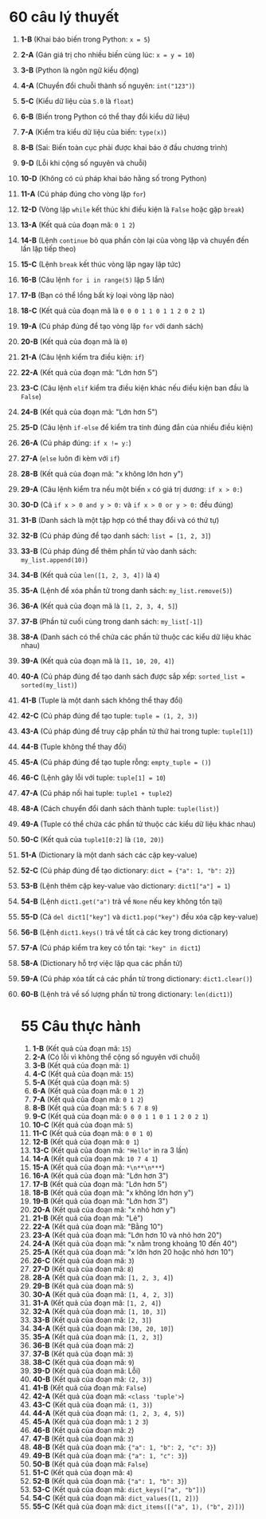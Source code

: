 # 60 câu lý thuyết

1. **1-B** (Khai báo biến trong Python: `x = 5`)
2. **2-A** (Gán giá trị cho nhiều biến cùng lúc: `x = y = 10`)
3. **3-B** (Python là ngôn ngữ kiểu động)
4. **4-A** (Chuyển đổi chuỗi thành số nguyên: `int("123")`)
5. **5-C** (Kiểu dữ liệu của `5.0` là `float`)
6. **6-B** (Biến trong Python có thể thay đổi kiểu dữ liệu)
7. **7-A** (Kiểm tra kiểu dữ liệu của biến: `type(x)`)
8. **8-B** (Sai: Biến toàn cục phải được khai báo ở đầu chương trình)
9. **9-D** (Lỗi khi cộng số nguyên và chuỗi)
10. **10-D** (Không có cú pháp khai báo hằng số trong Python)
11. **11-A** (Cú pháp đúng cho vòng lặp `for`)
12. **12-D** (Vòng lặp `while` kết thúc khi điều kiện là `False` hoặc gặp `break`)
13. **13-A** (Kết quả của đoạn mã: `0 1 2`)
14. **14-B** (Lệnh `continue` bỏ qua phần còn lại của vòng lặp và chuyển đến lần lặp tiếp theo)
15. **15-C** (Lệnh `break` kết thúc vòng lặp ngay lập tức)
16. **16-B** (Câu lệnh `for i in range(5)` lặp 5 lần)
17. **17-B** (Bạn có thể lồng bất kỳ loại vòng lặp nào)
18. **18-C** (Kết quả của đoạn mã là `0 0 0 1 1 0 1 1 2 0 2 1`)
19. **19-A** (Cú pháp đúng để tạo vòng lặp `for` với danh sách)
20. **20-B** (Kết quả của đoạn mã là `0`)
21. **21-A** (Câu lệnh kiểm tra điều kiện: `if`)
22. **22-A** (Kết quả của đoạn mã: "Lớn hơn 5")
23. **23-C** (Câu lệnh `elif` kiểm tra điều kiện khác nếu điều kiện ban đầu là `False`)
24. **24-B** (Kết quả của đoạn mã: "Lớn hơn 5")
25. **25-D** (Câu lệnh `if-else` để kiểm tra tính đúng đắn của nhiều điều kiện)
26. **26-A** (Cú pháp đúng: `if x != y:`)
27. **27-A** (`else` luôn đi kèm với `if`)
28. **28-B** (Kết quả của đoạn mã: "x không lớn hơn y")
29. **29-A** (Câu lệnh kiểm tra nếu một biến `x` có giá trị dương: `if x > 0:`)
30. **30-D** (Cả `if x > 0 and y > 0:` và `if x > 0 or y > 0:` đều đúng)
31. **31-B** (Danh sách là một tập hợp có thể thay đổi và có thứ tự)
32. **32-B** (Cú pháp đúng để tạo danh sách: `list = [1, 2, 3]`)
33. **33-B** (Cú pháp đúng để thêm phần tử vào danh sách: `my_list.append(10)`)
34. **34-B** (Kết quả của `len([1, 2, 3, 4])` là `4`)
35. **35-A** (Lệnh để xóa phần tử trong danh sách: `my_list.remove(5)`)
36. **36-A** (Kết quả của đoạn mã là `[1, 2, 3, 4, 5]`)
37. **37-B** (Phần tử cuối cùng trong danh sách: `my_list[-1]`)
38. **38-A** (Danh sách có thể chứa các phần tử thuộc các kiểu dữ liệu khác nhau)
39. **39-A** (Kết quả của đoạn mã là `[1, 10, 20, 4]`)
40. **40-A** (Cú pháp đúng để tạo danh sách được sắp xếp: `sorted_list = sorted(my_list)`)
41. **41-B** (Tuple là một danh sách không thể thay đổi)
42. **42-C** (Cú pháp đúng để tạo tuple: `tuple = (1, 2, 3)`)
43. **43-A** (Cú pháp đúng để truy cập phần tử thứ hai trong tuple: `tuple[1]`)
44. **44-B** (Tuple không thể thay đổi)
45. **45-A** (Cú pháp đúng để tạo tuple rỗng: `empty_tuple = ()`)
46. **46-C** (Lệnh gây lỗi với tuple: `tuple[1] = 10`)
47. **47-A** (Cú pháp nối hai tuple: `tuple1 + tuple2`)
48. **48-A** (Cách chuyển đổi danh sách thành tuple: `tuple(list)`)
49. **49-A** (Tuple có thể chứa các phần tử thuộc các kiểu dữ liệu khác nhau)
50. **50-C** (Kết quả của `tuple1[0:2]` là `(10, 20)`)
51. **51-A** (Dictionary là một danh sách các cặp key-value)
52. **52-C** (Cú pháp đúng để tạo dictionary: `dict = {"a": 1, "b": 2}`)
53. **53-B** (Lệnh thêm cặp key-value vào dictionary: `dict1["a"] = 1`)
54. **54-B** (Lệnh `dict1.get("a")` trả về `None` nếu key không tồn tại)
55. **55-D** (Cả `del dict1["key"]` và `dict1.pop("key")` đều xóa cặp key-value)
56. **56-B** (Lệnh `dict1.keys()` trả về tất cả các key trong dictionary)
57. **57-A** (Cú pháp kiểm tra key có tồn tại: `"key" in dict1`)
58. **58-A** (Dictionary hỗ trợ việc lặp qua các phần tử)
59. **59-A** (Cú pháp xóa tất cả các phần tử trong dictionary: `dict1.clear()`)
60. **60-B** (Lệnh trả về số lượng phần tử trong dictionary: `len(dict1)`)

    # 55 Câu thực hành

    1. **1-B** (Kết quả của đoạn mã: `15`)
    2. **2-A** (Có lỗi vì không thể cộng số nguyên với chuỗi)
    3. **3-B** (Kết quả của đoạn mã: `1`)
    4. **4-C** (Kết quả của đoạn mã: `15`)
    5. **5-A** (Kết quả của đoạn mã: `5`)
    6. **6-A** (Kết quả của đoạn mã: `0 1 2`)
    7. **7-A** (Kết quả của đoạn mã: `0 1 2`)
    8. **8-B** (Kết quả của đoạn mã: `5 6 7 8 9`)
    9. **9-C** (Kết quả của đoạn mã: `0 0 0 1 1 0 1 1 2 0 2 1`)
    10. **10-C** (Kết quả của đoạn mã: `5`)
    11. **11-C** (Kết quả của đoạn mã: `0 0 1 0`)
    12. **12-B** (Kết quả của đoạn mã: `0 1`)
    13. **13-C** (Kết quả của đoạn mã: `"Hello"` in ra 3 lần)
    14. **14-A** (Kết quả của đoạn mã: `10 7 4 1`)
    15. **15-A** (Kết quả của đoạn mã: `*\n**\n***`)
    16. **16-A** (Kết quả của đoạn mã: "Lớn hơn 3")
    17. **17-B** (Kết quả của đoạn mã: "Lớn hơn 5")
    18. **18-B** (Kết quả của đoạn mã: "x không lớn hơn y")
    19. **19-B** (Kết quả của đoạn mã: "Lớn hơn 3")
    20. **20-A** (Kết quả của đoạn mã: "x nhỏ hơn y")
    21. **21-B** (Kết quả của đoạn mã: "Lẻ")
    22. **22-A** (Kết quả của đoạn mã: "Bằng 10")
    23. **23-A** (Kết quả của đoạn mã: "Lớn hơn 10 và nhỏ hơn 20")
    24. **24-A** (Kết quả của đoạn mã: "x nằm trong khoảng 10 đến 40")
    25. **25-A** (Kết quả của đoạn mã: "x lớn hơn 20 hoặc nhỏ hơn 10")
    26. **26-C** (Kết quả của đoạn mã: `3`)
    27. **27-D** (Kết quả của đoạn mã: `8`)
    28. **28-A** (Kết quả của đoạn mã: `[1, 2, 3, 4]`)
    29. **29-B** (Kết quả của đoạn mã: `5`)
    30. **30-A** (Kết quả của đoạn mã: `[1, 4, 2, 3]`)
    31. **31-A** (Kết quả của đoạn mã: `[1, 2, 4]`)
    32. **32-A** (Kết quả của đoạn mã: `[1, 10, 3]`)
    33. **33-B** (Kết quả của đoạn mã: `[2, 3]`)
    34. **34-A** (Kết quả của đoạn mã: `[30, 20, 10]`)
    35. **35-A** (Kết quả của đoạn mã: `[1, 2, 3]`)
    36. **36-B** (Kết quả của đoạn mã: `2`)
    37. **37-B** (Kết quả của đoạn mã: `3`)
    38. **38-C** (Kết quả của đoạn mã: `9`)
    39. **39-D** (Kết quả của đoạn mã: Lỗi)
    40. **40-B** (Kết quả của đoạn mã: `(2, 3)`)
    41. **41-B** (Kết quả của đoạn mã: `False`)
    42. **42-A** (Kết quả của đoạn mã: `<class 'tuple'>`)
    43. **43-C** (Kết quả của đoạn mã: `(1, 3)`)
    44. **44-A** (Kết quả của đoạn mã: `(1, 2, 3, 4, 5)`)
    45. **45-A** (Kết quả của đoạn mã: `1 2 3`)
    46. **46-B** (Kết quả của đoạn mã: `2`)
    47. **47-B** (Kết quả của đoạn mã: `3`)
    48. **48-B** (Kết quả của đoạn mã: `{"a": 1, "b": 2, "c": 3}`)
    49. **49-B** (Kết quả của đoạn mã: `{"a": 1, "c": 3}`)
    50. **50-B** (Kết quả của đoạn mã: `False`)
    51. **51-C** (Kết quả của đoạn mã: `4`)
    52. **52-B** (Kết quả của đoạn mã: `{"a": 1, "b": 3}`)
    53. **53-C** (Kết quả của đoạn mã: `dict_keys(["a", "b"])`)
    54. **54-C** (Kết quả của đoạn mã: `dict_values([1, 2])`)
    55. **55-C** (Kết quả của đoạn mã: `dict_items([("a", 1), ("b", 2)])`)
